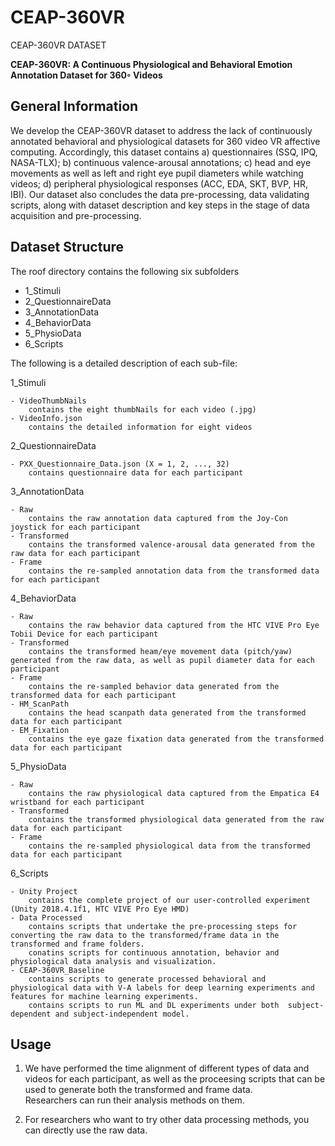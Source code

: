 # CEAP-360VR
CEAP-360VR DATASET

**CEAP-360VR: A Continuous Physiological and Behavioral Emotion Annotation Dataset for 360◦ Videos**

## General Information
We develop the CEAP-360VR dataset to address the lack of continuously annotated behavioral and physiological datasets for 360 video VR affective computing. Accordingly, this dataset contains a) questionnaires (SSQ, IPQ, NASA-TLX); b) continuous valence-arousal annotations; c) head and eye movements as well as left and right eye pupil diameters while watching videos; d) peripheral physiological responses (ACC, EDA, SKT, BVP, HR, IBI). Our dataset also concludes the data pre-processing, data validating scripts, along with dataset description and key steps in the stage of data acquisition and pre-processing.

## Dataset Structure
The roof directory contains the following six subfolders
- 1_Stimuli
- 2_QuestionnaireData
- 3_AnnotationData
- 4_BehaviorData
- 5_PhysioData
- 6_Scripts

The following is a detailed description of each sub-file:

1_Stimuli

	- VideoThumbNails
		contains the eight thumbNails for each video (.jpg)
	- VideoInfo.json
		contains the detailed information for eight videos

2_QuestionnaireData

	- PXX_Questionnaire_Data.json (X = 1, 2, ..., 32)
		contains questionnaire data for each participant

3_AnnotationData

	- Raw
		contains the raw annotation data captured from the Joy-Con joystick for each participant
	- Transformed
		contains the transformed valence-arousal data generated from the raw data for each participant
	- Frame
		contains the re-sampled annotation data from the transformed data for each participant

4_BehaviorData

	- Raw
		contains the raw behavior data captured from the HTC VIVE Pro Eye Tobii Device for each participant
	- Transformed
		contains the transformed heam/eye movement data (pitch/yaw) generated from the raw data, as well as pupil diameter data for each participant
	- Frame
		contains the re-sampled behavior data generated from the transformed data for each participant
	- HM_ScanPath
		contains the head scanpath data generated from the transformed data for each participant
	- EM_Fixation
		contains the eye gaze fixation data generated from the transformed data for each participant

5_PhysioData

	- Raw
		contains the raw physiological data captured from the Empatica E4 wristband for each participant
	- Transformed
		contains the transformed physiological data generated from the raw data for each participant
	- Frame
		contains the re-sampled physiological data from the transformed data for each participant


6_Scripts

	- Unity Project
		contains the complete project of our user-controlled experiment (Unity 2018.4.1f1, HTC VIVE Pro Eye HMD)
	- Data Processed
		contains scripts that undertake the pre-processing steps for converting the raw data to the transformed/frame data in the transformed and frame folders.
		conatins scripts for continuous annotation, behavior and physiological data analysis and visualization.
	- CEAP-360VR_Baseline
		contains scripts to generate processed behavioral and physiological data with V-A labels for deep learning experiments and features for machine learning experiments.
		contains scripts to run ML and DL experiments under both  subject-dependent and subject-independent model.


## Usage

 1. We have performed the time alignment of different types of data and 
    videos for each participant, as well as the proceesing scripts that 
    can be used to generate both the transformed and frame data.   
    Researchers can run their analysis methods on them.
       
 2. For researchers who want to try other data processing methods, you can directly use the raw data.

